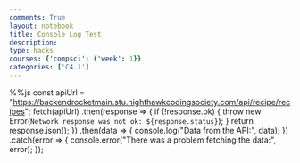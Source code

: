 ```yaml
---
comments: True
layout: notebook
title: Console Log Test
description: 
type: hacks
courses: {'compsci': {'week': 1}}
categories: ['C4.1']
---
```


%%js
const apiUrl = "https://backendrocketmain.stu.nighthawkcodingsociety.com/api/recipe/recipes";
fetch(apiUrl)
    .then(response => {
        if (!response.ok) {
            throw new Error(`Network response was not ok: ${response.status}`);
        }
        return response.json();
    })
    .then(data => {
        console.log("Data from the API:", data);
    })
    .catch(error => {
        console.error("There was a problem fetching the data:", error);
    });

